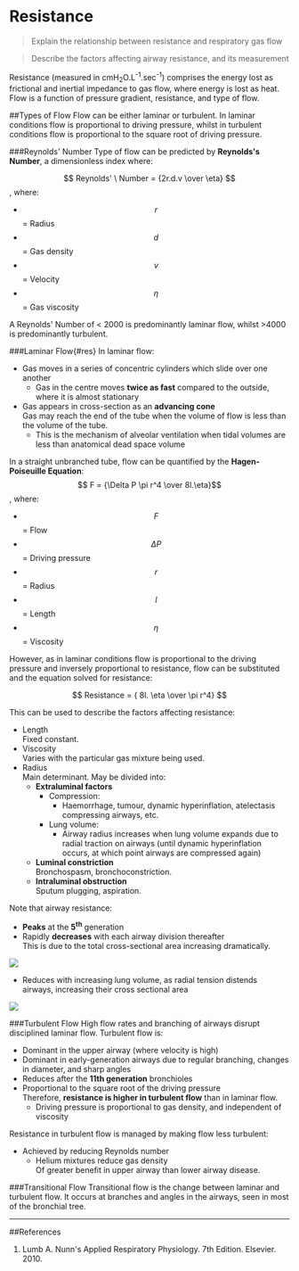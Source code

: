 # Resistance
> Explain the relationship between resistance and respiratory gas flow

<!--></!-->

> Describe the factors affecting airway resistance, and its measurement

Resistance (measured in cmH<sub>2</sub>O.L<sup>-1</sup>.sec<sup>-1</sup>) comprises the energy lost as frictional and inertial impedance to gas flow, where energy is lost as heat. Flow is a function of pressure gradient, resistance, and type of flow.

##Types of Flow
Flow can be either laminar or turbulent. In laminar conditions flow is proportional to driving pressure, whilst in turbulent conditions flow is proportional to the square root of driving pressure.

###Reynolds' Number
Type of flow can be predicted by **Reynolds's Number**, a dimensionless index where:

$$ Reynolds' \ Number = {2r.d.v \over \eta} $$, where:
* $$r$$ = Radius
* $$d$$ = Gas density
* $$v$$ = Velocity
* $$\eta$$ = Gas viscosity

A Reynolds' Number of < 2000 is predominantly laminar flow, whilst >4000 is predominantly turbulent.

###Laminar Flow{#res}
In laminar flow:
* Gas moves in a series of concentric cylinders which slide over one another  
  * Gas in the centre moves **twice as fast** compared to the outside, where it is almost stationary
* Gas appears in cross-section as an **advancing cone**  
Gas may reach the end of the tube when the volume of flow is less than the volume of the tube.
  * This is the mechanism of alveolar ventilation when tidal volumes are less than anatomical dead space volume


In a straight unbranched tube, flow can be quantified by the **Hagen-Poiseuille Equation**:  
$$ F = {\Delta P \pi r^4 \over 8l.\eta}$$, where:
* $$F$$ = Flow
* $$\Delta P$$ = Driving pressure
* $$r$$ = Radius
* $$l$$ = Length
* $$\eta$$ = Viscosity


However, as in laminar conditions flow is proportional to the driving pressure and inversely proportional to resistance, flow can be substituted and the equation solved for resistance:

$$ Resistance = { 8l. \eta \over \pi r^4} $$

This can be used to describe the factors affecting resistance:
* Length  
Fixed constant.
* Viscosity  
Varies with the particular gas mixture being used.
* Radius  
Main determinant. May be divided into:
  * **Extraluminal factors**
    * Compression:
      * Haemorrhage, tumour, dynamic hyperinflation, atelectasis compressing airways, etc.
    * Lung volume:
      * Airway radius increases when lung volume expands due to radial traction on airways (until dynamic hyperinflation occurs, at which point airways are compressed again)
  * **Luminal constriction**  
    Bronchospasm, bronchoconstriction.
  * **Intraluminal obstruction**  
    Sputum plugging, aspiration.
  
Note that airway resistance:
* **Peaks** at the **5<sup>th</sup>** generation
* Rapidly **decreases** with each airway division thereafter  
This is due to the total cross-sectional area increasing dramatically.

<img src="\resources\airway-gen-vs-resistance.svg">


* Reduces with increasing lung volume, as radial tension distends airways, increasing their cross sectional area

<img src="\resources\lungvol-vs-airway-resistance.svg">


###Turbulent Flow
High flow rates and branching of airways disrupt disciplined laminar flow. Turbulent flow is:
* Dominant in the upper airway (where velocity is high)
* Dominant in early-generation airways due to regular branching, changes in diameter, and sharp angles
* Reduces after the **11th generation** bronchioles
* Proportional to the square root of the driving pressure  
Therefore, **resistance is higher in turbulent flow** than in laminar flow.
  * Driving pressure is proportional to gas density, and independent of viscosity

Resistance in turbulent flow is managed by making flow less turbulent:
  * Achieved by reducing Reynolds number
    * Helium mixtures reduce gas density  
    Of greater benefit in upper airway than lower airway disease.

###Transitional Flow
Transitional flow is the change between laminar and turbulent flow. 
It occurs at branches and angles in the airways, seen in most of the bronchial tree.

---
##References
1. Lumb A. Nunn's Applied Respiratory Physiology. 7th Edition. Elsevier. 2010.

